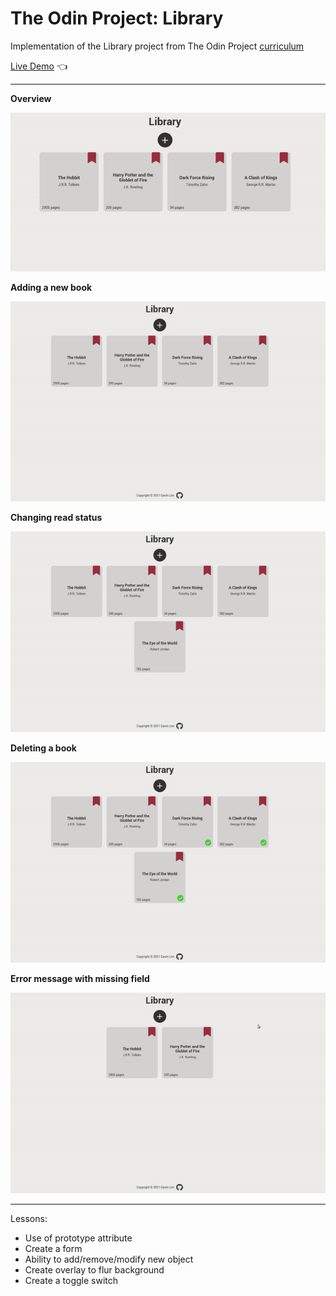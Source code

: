 # The Odin Project: Library

Implementation of the Library project from The Odin Project [curriculum](https://www.theodinproject.com/)

[Live Demo](http://gavinslim.com/odin-library/) :point_left:

---

**Overview**

![intro gif](image/intro.gif)

**Adding a new book**

![new book gif](image/new-book.gif)

**Changing read status**

![read gif](image/read.gif)

**Deleting a book**

![delete gif](image/delete.gif)

**Error message with missing field** 

![error gif](image/error-msg.gif)

---

Lessons:
- Use of prototype attribute
- Create a form 
- Ability to add/remove/modify new object
- Create overlay to flur background
- Create a toggle switch
